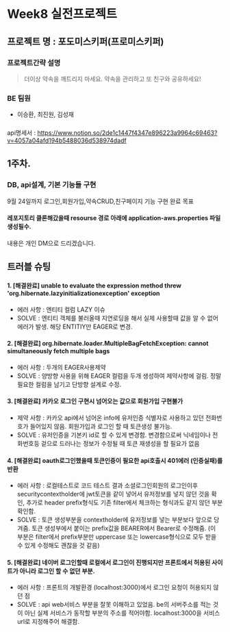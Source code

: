 # Week8 실전프로젝트

## 프로젝트 명 : 포도미스키퍼(프로미스키퍼)

### 프로젝트간략 설명
> 더이상 약속을 깨트리지 마세요. 약속을 관리하고 또 친구와 공유하세요!

### BE 팀원
 - 이승환, 최진원, 김성재
###
api명세서 : https://www.notion.so/2de1c1447f4347e896223a9964c69463?v=4057a04afd194b5488036d538974dadf

## 1주차. 

### DB, api설계, 기본 기능들 구현

9월 24일까지 로그인,회원가입,약속CRUD,친구페이지 기능 구현 완료 목표

#### 레포지토리 클론해갔을때 resourse 경로 아래에 application-aws.properties 파일 생성필수. 
내용은 개인 DM으로 드리겠습니다.

## 트러블 슈팅

#### 1. [해결완료] unable to evaluate the expression method threw 'org.hibernate.lazyinitializationexception' exception

 - 에러 사항 : 엔티티 컬럼 LAZY 이슈
 - SOLVE : 엔티티 객체를 불러올때 지연로딩을 해서 실제 사용할때 값을 알 수 없어 에러가 발생. 해당 ENTITIY만 EAGER로 변경.

#### 2. [해결완료] org.hibernate.loader.MultipleBagFetchException: cannot simultaneously fetch multiple bags 

- 에러 사항 : 두개의 EAGER사용제약
- SOLVE : 양방향 사용을 위해 EAGER 컬럼을 두개 생성하여 제약사항에 걸림. 정말 필요한 컬럼을 남기고 단방향 설계로 수정.

#### 3. [해결완료] 카카오 로그인 구현시 넘어오는 값으로 회원가입 구현불가

- 제약 사항 : 카카오 api에서 넘어온 info에 유저인증 식별자로 사용하고 있던 전화번호가 들어있지 않음. 회원가입과 로그인 할 때 토큰생성 불가능.
- SOLVE : 유저인증을 기본키 id로 할 수 있게 변경함. 변경함으로써 닉네임이나 전화번호등 겉으로 드러나는 정보가 수정될 때 토큰 재생성을 할 필요가 없음

#### 4. [해결완료] oauth로그인했을때 토큰인증이 필요한 api호출시 401에러 (인증실패)를 반환

- 에러 사항 : 로컬테스트로 코드 테스트 결과 소셜로그인회원의 로그인이후 securitycontextholder에 jwt토큰을 같이 넣어서 유저정보를 넣지 않던 것을 확인, 
추가로 header prefix형식도 기존 filter에서 체크하는 형식과도 같지 않던 부분 확인함.
- SOLVE : 토큰 생성부분을 contextholder에 유저정보를 넣는 부분보다 앞으로 당겨줌. 토큰 생성부에서 붙이는 prefix값을 BEARER에서 Bearer로 수정해줌. (이 부분은 filter에서 prefix부분만 uppercase 또는 lowercase형식으로 모두 받을 수 있게 수정해도 괜찮을 것 같음) 

#### 5. [해결완료] 네이버 로그인할때 로컬에서 로그인이 진행되지만 프론트에서 허용된 사이트가 아니라 로그인 할 수 없던 부분.

- 에러 사항 : 프론트의 개발환경 (localhost:3000)에서 로그인 요청이 허용되지 않던 점
- SOLVE : api web서비스 부분을 잘못 이해하고 있었음. be의 서버주소를 적는 것이 아닌 실제 서비스가 동작할 부분의 주소를 적어야함. localhost:3000을 서비스 url로 지정해주어 해결함.

